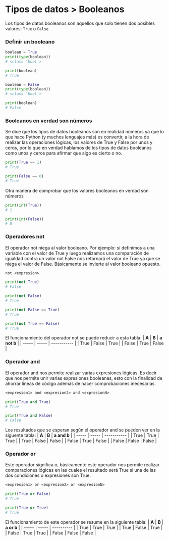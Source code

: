 # Tipos de datos > Booleanos 

Los tipos de datos booleanos son aquellos que solo tienen dos posibles valores: `True` o `False`. 

### Definir un booleano

```python
boolean = True
print(type(boolean))
# <class 'bool'>

print(boolean)
# True

boolean = False
print(type(boolean))
# <class 'bool'>

print(boolean)
# False
```
### Booleanos en verdad son números

Se dice que los tipos de datos booleanos son en realidad números ya que lo que hace Python (y muchos lenguajes más) es convertir, a la hora de realizar las operaciones lógicas, los valores de True y False por unos y ceros, por lo que en verdad hablamos de los tipos de datos booleanos como unos y ceros para afirmar que algo es cierto o no.

```python
print(True == 1)
# True

print(False == 0)
# True
```
Otra manera de comprobar que los valores booleanos en verdad son números

```python
print(int(True))
# 1

print(int(False))
# 0
```
### Operadores not 

El operador not niega al valor booleano. Por ejemplo: si definimos a una variable con el valor de True y luego realizamos una comparación de igualdad contra un valor not False nos retornará el valor de True ya que se niega el valor de False. Básicamente se invierte al valor booleano opuesto. 

```txt
not <expresion>
```
```python
print(not True)
# False

print(not False)
# True

print(not False == True)
# True

print(not True == False)
# True
```

El funcionamiento del operador not se puede reducir a esta tabla:
| **A** | **B** | **a not b** |
| ----- | ----- | ----------- |
| True  | False | True        |
| False | True  | False       |

### Operador and

El operador and nos permite realizar varias expresiones lógicas. Es decir que nos permite unir varias expresiones booleanas, esto con la finalidad de ahorrar líneas de código además de hacer comprobaciones inecesarias. 

```txt
<expresion1> and <expresion2> and <expresionN>
```
```python
print(True and True)
# True

print(True and False)
# False
```

Los resultados que se esperan según el operador and se pueden ver en la siguente tabla:
| **A** | **B** | **a and b** |
| ----- | ----- | ----------- |
| True  | True  | True        |
| True  | False | False       |
| False | True  | False       |
| False | False | False       |


### Operador or

Este operador significa o, básicamente este operador nos permite realizar comparaciones lógicas en las cuales el resultado será True si una de las dos condiciones o expresiones son True. 

```txt
<expresion1> or <expresion2> or <expresionN>
```
```python
print(True or False)
# True

print(True or True)
# True
```

El funcionamiento de este operador se resume en la siguiente tabla:
| **A** | **B** | **a or b** |
| ----- | ----- | ---------- |
| True  | True  | True       |
| True  | False | True       |
| False | True  | True       |
| False | False | False      |



